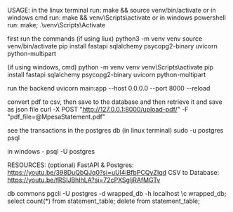 USAGE:
in the linux terminal run:  make && source venv/bin/activate
or in	windows cmd run: make && venv\Scripts\activate
or in 	windows	powershell run: make; .\venv\Scripts\Activate

first run the commands
(if using liux)
python3 -m venv venv
source venv/bin/activate
pip install fastapi sqlalchemy psycopg2-binary uvicorn python-multipart


(if using windows, cmd)
python -m venv venv
venv\Scripts\activate
pip install fastapi sqlalchemy psycopg2-binary uvicorn python-multipart



run the backend
uvicorn main:app --host 0.0.0.0 --port 8000 --reload

convert pdf to csv, then save to the database and then retrieve it and save as json file
curl -X POST "http://127.0.0.1:8000/upload-pdf/" -F "pdf_file=@MpesaStatement.pdf"


see the transactions in the postgres db (in linux terminal)
sudo -u postgres psql

in windows - psql -U postgres

RESOURCES: (optional)
FastAPI & Postgres: https://youtu.be/398DuQbQJq0?si=uUl4iBfbPCQyZIqd
CSV to Database: https://youtu.be/fRSIJBhIhLA?si=72cPXSgljRAfMGTv


db commons
pgcli -U postgres -d wrapped_db -h localhost
\c wrapped_db; 
select count(*) from statement_table;
delete   from statement_table;